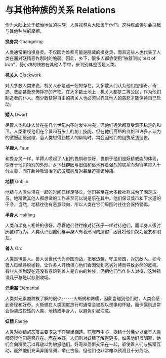 # 与其他种族的关系 Relations

作为大陆上处于统治地位的种族，人类视整片大陆属于他们，这种观点偶尔会引起与其他种族的摩擦。

**换身灵** Changeling

人类通常惧怕换身灵。不仅因为谁都可能是隐藏的换身灵，而且这些人也代表了人类在面对妖精恶作剧时的脆弱。因此，乡下，很多人都会使用"铁器测试
test of Iron"，将小块的铁放在其他人手中，来判别其是否是人类。

**机关人** Clockwork

对大多数人类来说，机关人都是谜一般的存在，大多数人们认为他们是怪奇、奇迹、悲剧甚至恐怖狰狞的产物。在大多数土地上，机关人都是二等公民，作为他们制造者的仆人。而少数获得自由的机关人也必须以靠其他人的慈悲才能保持自己启动。

**矮人** Dwarf

尽管人类和矮人曾在在几个世纪内不时发生冲突，但他们通常都享受着不稳定的和平。人类重视他们在金属和石头上的加工技能，但在他们高昂的价格和许多人认为的傲慢面前退缩。当人类想得到矮人的帮助时，常会因他们的固执感到沮丧。

**羊蹄人** Faun

和换身灵一样，羊蹄人唤起了人们的畏惧和惊讶，畏惧于他们是妖精威能的体现，惊讶于他们特别的外形。乡下社群因与旧信和巫术有着强烈的联系而对待羊蹄人十分友善，而在新神教派治下的区域则反对甚至迫害该种族。

**地精** Goblin

地精与人类生活在一起的时间已经足够长，他们甚至在大多数社群成为了固定成员。地精做其他人都想做的工作甚至可以说是乐在其中。他们保证城市和下水道的干净。当然，地精往往有恶意倾向，所以人类在它们周围时往往会保持警惕。

**半身人** Halfling

人类和半身人相处的很好，尽管他们往往像对待孩子一样对待他们，而半身人很讨厌这种行为。人类认识到他们与半身人有着形同的遗俗，因此将他们视为盟友和朋友。

**兽人** Orc

人类畏惧兽人。兽人世世代代为帝国而战，拓展边疆，守卫帝国，对抗敌人。如今兽人已经挣脱枷锁，让许多人开始担心他们会因受到恶劣对待而导致必然的反抗。有些人类到现在还没有意识到兽人是自由的种族，仍把他们当作仆人对待，这种错误几乎总是以悲剧收场。

**元素裔** Elemental

人类对元素裔种族了解的很少------火蜥蜴和侏儒，因此当碰到他们时，人类会感到奇怪和好奇。火蜥蜴在人类国度旅行时通常会被视以畏惧和怀疑，而侏儒则通常会伪装成较矮的人类、地精或半身人，以避免引起注意。

**妖精** Faerie

人类对妖精的态度主要取决于在哪里相遇。在城市中心，妖精十分稀少以至于人类都怀疑他们是否存在。而在乡野，人们则对妖精了解得更多，如果他们很明智，他们会向精灵示以尊敬以免触怒他们。好奇和恐惧交织在一起，驱使着人们与妖精互动，虽然他们充满异国情调，举止古怪，但他们也非常难以预测且十分危险。
